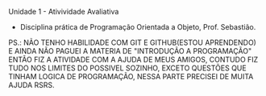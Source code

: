 Unidade 1 - Ativividade Avaliativa 
- Disciplina prática de Programação Orientada a Objeto, Prof. Sebastião.

PS.: NÃO TENHO HABILIDADE COM GIT E GITHUB(ESTOU APRENDENDO) E AINDA NÃO PAGUEI A MATERIA DE "INTRODUÇÃO A PROGRAMAÇÃO" ENTÃO FIZ A ATIVIDADE COM A AJUDA DE MEUS AMIGOS, CONTUDO FIZ TUDO NOS LIMITES DO POSSIVEL SOZINHO, EXCETO QUESTÕES QUE TINHAM LOGICA DE PROGRAMAÇÃO, NESSA PARTE PRECISEI DE MUITA AJUDA RSRS.
